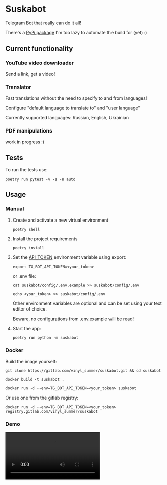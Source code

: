 # Suskabot
Telegram Bot that really can do it all!

There's a [PyPi package](https://pypi.org/project/suskabot/) I'm too lazy to automate the build for (yet) :)


## Current functionality
### YouTube video downloader
  Send a link, get a video!

### Translator
   Fast translations without the need to specify to and from languages!

   Configure "default language to translate to" and "user language"

   Currently supported languages: Russian, English, Ukrainian

### PDF manipulations
  work in progress :)


## Tests
   To run the tests use:
   ```shell
   poetry run pytest -v -s -n auto
   ```


## Usage
### Manual 
1) Create and activate a new virtual environment
   ```shell
   poetry shell
   ```
2) Install the project requirements
   ```shell
   poetry install
   ```
3) Set the [API_TOKEN](https://t.me/botfather) environment variable using export:
   ```shell
   export TG_BOT_API_TOKEN=<your_token>
   ```
   
   or .env file:
   ```shell
   cat suskabot/config/.env.example >> suskabot/config/.env
   ```
   ```shell
   echo <your_token> >> suskabot/config/.env
   ```
   
   Other environment variables are optional and can be set using your text editor of choice.

   Beware, no configurations from .env.example will be read!

4) Start the app:
   ```shell
   poetry run python -m suskabot
   ```


### Docker 
Build the image yourself:
   ```shell
   git clone https://gitlab.com/vinyl_summer/suskabot.git && cd suskabot
   ```

   ```shell
   docker build -t suskabot .
   ```

   ```shell
   docker run -d --env=TG_BOT_API_TOKEN=<your_token> suskabot
   ```

Or use one from the gitlab registry:
   ```shell
   docker run -d --env=TG_BOT_API_TOKEN=<your_token> registry.gitlab.com/vinyl_summer/suskabot
   ```

### Demo
![](docs/bot_demo.mp4)
